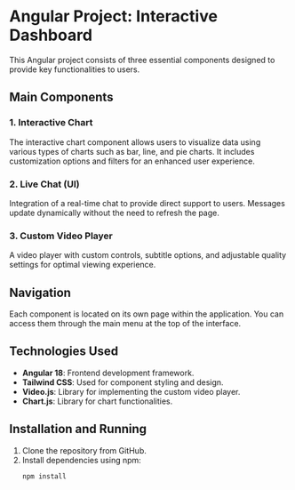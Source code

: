 # Angular Project: Interactive Dashboard

This Angular project consists of three essential components designed to provide key functionalities to users.

## Main Components

### 1. Interactive Chart

The interactive chart component allows users to visualize data using various types of charts such as bar, line, and pie charts. It includes customization options and filters for an enhanced user experience.

### 2. Live Chat (UI)

Integration of a real-time chat to provide direct support to users. Messages update dynamically without the need to refresh the page.

### 3. Custom Video Player

A video player with custom controls, subtitle options, and adjustable quality settings for optimal viewing experience.

## Navigation

Each component is located on its own page within the application. You can access them through the main menu at the top of the interface.

## Technologies Used

- **Angular 18**: Frontend development framework.
- **Tailwind CSS**: Used for component styling and design.
- **Video.js**: Library for implementing the custom video player.
- **Chart.js**: Library for chart functionalities.

## Installation and Running

1. Clone the repository from GitHub.
2. Install dependencies using npm:
   ```bash
   npm install
